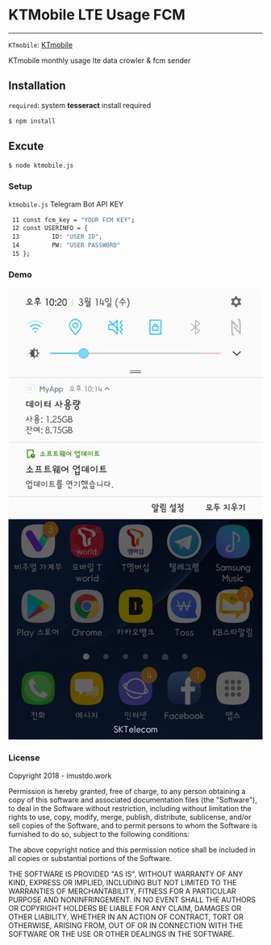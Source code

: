 # KTMobile LTE Usage FCM
---
`KTmobile`: [KTmobile]

KTmobile monthly usage lte data crowler & fcm sender

## Installation
`required`: system **tesseract** install required
```sh
$ npm install
```

## Excute
```sh
$ node ktmobile.js
```

### Setup

`ktmobile.js` Telegram Bot API KEY

```sh
 11 const fcm_key = "YOUR FCM KEY";
 12 const USERINFO = {
 13         ID: "USER ID",
 14         PW: "USER PASSWORD"
 15 };
```

### Demo

![demo](ktmobile.png)

### License
Copyright 2018 - imustdo.work

Permission is hereby granted, free of charge, to any person obtaining a copy of this software and associated documentation files (the "Software"), to deal in the Software without restriction, including without limitation the rights to use, copy, modify, merge, publish, distribute, sublicense, and/or sell copies of the Software, and to permit persons to whom the Software is furnished to do so, subject to the following conditions:

The above copyright notice and this permission notice shall be included in all copies or substantial portions of the Software.

THE SOFTWARE IS PROVIDED "AS IS", WITHOUT WARRANTY OF ANY KIND, EXPRESS OR IMPLIED, INCLUDING BUT NOT LIMITED TO THE WARRANTIES OF MERCHANTABILITY, FITNESS FOR A PARTICULAR PURPOSE AND NONINFRINGEMENT. IN NO EVENT SHALL THE AUTHORS OR COPYRIGHT HOLDERS BE LIABLE FOR ANY CLAIM, DAMAGES OR OTHER LIABILITY, WHETHER IN AN ACTION OF CONTRACT, TORT OR OTHERWISE, ARISING FROM, OUT OF OR IN CONNECTION WITH THE SOFTWARE OR THE USE OR OTHER DEALINGS IN THE SOFTWARE.


[KTmobile]: https://www.ktmmobile.com/main.do "KTmobile"
